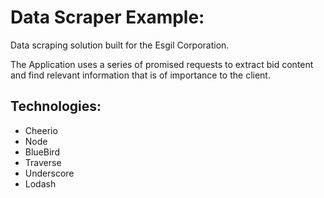 # Data Scraper Example:

Data scraping solution built for the Esgil Corporation. 

The Application uses a series of promised requests to extract
bid content and find relevant information that is of importance to the
client. 

## Technologies:

* Cheerio
* Node
* BlueBird
* Traverse
* Underscore
* Lodash

